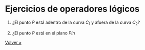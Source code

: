 # Ejercicios de operadores lógicos

1. ¿El punto $P$ está adentro de la curva $C_1$ y afuera de la curva $C_2$?

2. ¿El punto $P$ está en el plano $Pln$

[Volver »](..)

